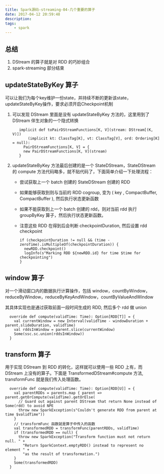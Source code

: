 ```yaml
---
title: Spark源码-streaming-04-几个重要的算子
date: 2017-04-12 20:59:48
description: 
tags:
	- spark
---
```

## 总结
1. DStream 的算子就是对 RDD 的巧妙组合
2. spark-streaming 部分结束

## updateStateByKey 算子
可以让我们为每个key维护一份state，并持续不断的更新该state，updateStateByKey操作，要求必须开启Checkpoint机制

1. 可以发现 DStream 里面是没有 updateStateByKey 方法的，这里用到了 DStream 伴生对象的一个隐式转换

          implicit def toPairDStreamFunctions[K, V](stream: DStream[(K, V)])
              (implicit kt: ClassTag[K], vt: ClassTag[V], ord: Ordering[K] = null):
            PairDStreamFunctions[K, V] = {
            new PairDStreamFunctions[K, V](stream)
          }

2. updateStateByKey 方法最后创建的是一个 StateDStream，StateDStream 的 compute  方法代码略多，就不贴代码了，下面简单介绍一下处理流程：

    - 尝试获取上一个 batch 创建的 StateDStream 创建的 RDD
    - 如果能够获取到则与当前的 RDD cogroup, 变为 ( key , CompactBuffer, CompactBuffer ), 然后执行状态更新函数
    - 如果不能获取到上一个 batch 创建的 rdd，则对当前 rdd 执行 groupByKey 算子，然后执行状态更新函数。
    - 注意这些 RDD 在得到后会判断 checkpointDuration, 然后设置 rdd checkpoint
    
          if (checkpointDuration != null && (time - zeroTime).isMultipleOf(checkpointDuration)) {
            newRDD.checkpoint()
            logInfo(s"Marking RDD ${newRDD.id} for time $time for checkpointing")
          }

## window 算子
对一个滑动窗口内的数据执行计算操作，包括 window，countByWindow，reduceByWindow，reduceByKeyAndWindow，countByValueAndWindow

其具体实现也是通过获取前面一段时间生成的 RDD, 然后多个 rdd 做 union

      override def compute(validTime: Time): Option[RDD[T]] = {
        val currentWindow = new Interval(validTime - windowDuration + parent.slideDuration, validTime)
        val rddsInWindow = parent.slice(currentWindow)
        Some(ssc.sc.union(rddsInWindow))
      }


## transform 算子
用于实现 DStream 到 RDD 的转化，这样就可以使用一些 RDD 上有，而 DStream 上没有的算子。下面是 TransformedDStream#compute 方法, transformFunc 就是我们传入处理函数。

      override def compute(validTime: Time): Option[RDD[U]] = {
        val parentRDDs = parents.map { parent => parent.getOrCompute(validTime).getOrElse(
          // Guard out against parent DStream that return None instead of Some(rdd) to avoid NPE
          throw new SparkException(s"Couldn't generate RDD from parent at time $validTime"))
        }
        // transformFunc 函数就是算子中传入的函数
        val transformedRDD = transformFunc(parentRDDs, validTime)
        if (transformedRDD == null) {
          throw new SparkException("Transform function must not return null. " +
            "Return SparkContext.emptyRDD() instead to represent no element " +
            "as the result of transformation.")
        }
        Some(transformedRDD)
      }
